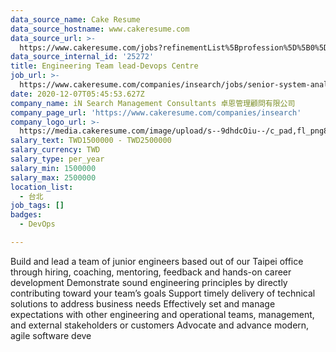 ```yaml
---
data_source_name: Cake Resume
data_source_hostname: www.cakeresume.com
data_source_url: >-
  https://www.cakeresume.com/jobs?refinementList%5Bprofession%5D%5B0%5D=tech_devops&refi[…]5D=per_year&range%5Bsalary_range%5D%5Bmin%5D=1000000&page=2
data_source_internal_id: '25272'
title: Engineering Team lead-Devops Centre
job_url: >-
  https://www.cakeresume.com/companies/insearch/jobs/senior-system-analyst-in-banking-industry
date: 2020-12-07T05:45:53.627Z
company_name: iN Search Management Consultants 卓恩管理顧問有限公司
company_page_url: 'https://www.cakeresume.com/companies/insearch'
company_logo_url: >-
  https://media.cakeresume.com/image/upload/s--9dhdcOiu--/c_pad,fl_png8,h_200,w_200/v1610522688/ppnzb1veba43cha2rznf.png
salary_text: TWD1500000 - TWD2500000
salary_currency: TWD
salary_type: per_year
salary_min: 1500000
salary_max: 2500000
location_list:
  - 台北
job_tags: []
badges:
  - DevOps

---
```


Build and lead a team of junior engineers based out of our Taipei office through hiring, coaching, mentoring, feedback and hands-on career development Demonstrate sound engineering principles by directly contributing toward your team’s goals Support timely delivery of technical solutions to address business needs Effectively set and manage expectations with other engineering and operational teams, management, and external stakeholders or customers Advocate and advance modern, agile software deve